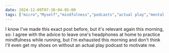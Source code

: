 ```yaml
---
date: 2024-12-09T07:38:04-05:00
tags: ["micro","Myself","mindfulness","podcasts","actual play","mental health","running"]
---
```

I know I've made this exact post before, but it's relevant again this morning, so: I agree with the advice to leave one's headphones at home to practice mindfulness while running, but I'm exhausted this morning and don't think I'll even get my shoes on without an actual play podcast to motivate me.